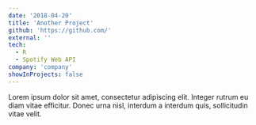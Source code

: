```yaml
---
date: '2018-04-20'
title: 'Another Project'
github: 'https://github.com/'
external: ''
tech:
  - R
  - Spotify Web API
company: 'company'
showInProjects: false
---
```


Lorem ipsum dolor sit amet, consectetur adipiscing elit. Integer rutrum eu diam vitae efficitur. Donec urna nisl, interdum a interdum quis, sollicitudin vitae velit.
